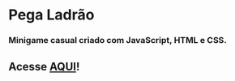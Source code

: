 ﻿# Pega Ladrão

### Minigame casual criado com JavaScript, HTML e CSS.

## Acesse [AQUI](https://lbarbatto.github.io/pegaLadrao/)!
